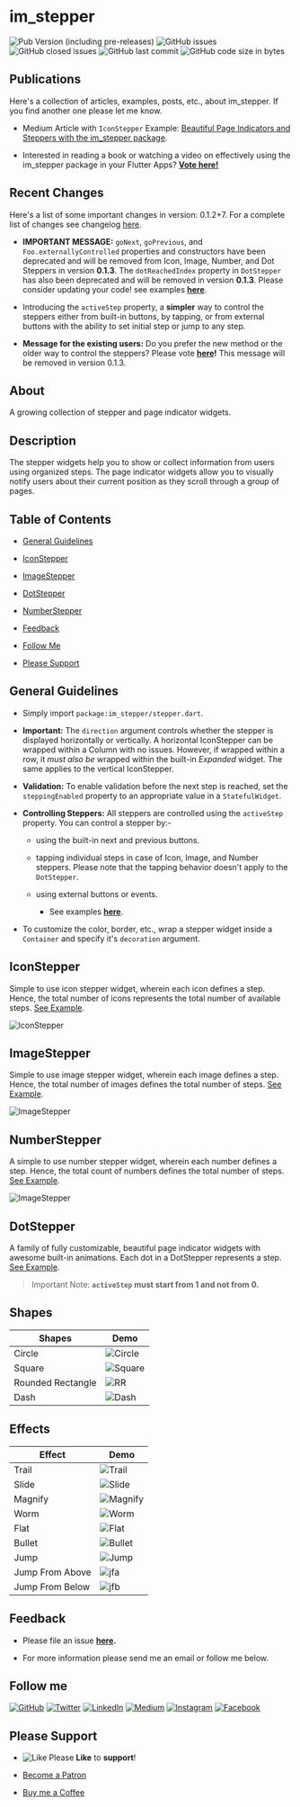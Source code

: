 # im_stepper

![Pub Version (including pre-releases)](https://img.shields.io/pub/v/im_stepper?include_prereleases)
![GitHub issues](https://img.shields.io/github/issues-raw/imujtaba8488/package_im_stepper)
![GitHub closed issues](https://img.shields.io/github/issues-closed/imujtaba8488/package_im_stepper)
![GitHub last commit](https://img.shields.io/github/last-commit/imujtaba8488/package_im_stepper)
![GitHub code size in bytes](https://img.shields.io/github/languages/code-size/imujtaba8488/package_im_stepper)

## Publications

Here's a collection of articles, examples, posts, etc., about im_stepper. If you find another one please let me know.

* Medium Article with `IconStepper` Example: [Beautiful Page Indicators and Steppers with the im_stepper package](https://imujtaba8488.medium.com/beautiful-page-indicators-and-steppers-with-the-im-stepper-package-8c091cf5364e).

* Interested in reading a book or watching a video on effectively using the im_stepper package in your Flutter Apps? __[Vote here!](https://forms.gle/rQqpARMTAcCCNE9V8)__

## Recent Changes

Here's a list of some important changes in version: 0.1.2+7. For a complete list of changes see changelog [here](https://pub.dev/packages/im_stepper/changelog).

* __IMPORTANT MESSAGE:__ `goNext`, `goPrevious`, and `Foo.externallyControlled` properties and constructors have been deprecated and will be removed from Icon, Image, Number, and Dot Steppers in version __0.1.3__. The `dotReachedIndex` property in `DotStepper` has also been deprecated and will be removed in version __0.1.3__. Please consider updating your code! see examples __[here](https://pub.dev/packages/im_stepper/example)__.

* Introducing the `activeStep` property, a __simpler__ way to control the steppers either from built-in buttons, by tapping, or from external buttons with the ability to set initial step or jump to any step.

* __Message for the existing users:__ Do you prefer the new method or the older way to control the steppers? Please vote __[here](https://forms.gle/zsr7NBviR6bqaGRi6)!__ This message will be removed in version 0.1.3.

## About

A growing collection of stepper and page indicator widgets.

## Description

The stepper widgets help you to show or collect information from users using organized steps. The page indicator widgets allow you to visually notify users about their current position as they scroll through a group of pages.

## Table of Contents

* [General Guidelines](#general-guidelines)

* [IconStepper](#iconstepper)

* [ImageStepper](#imagestepper)

* [DotStepper](#dotstepper)

* [NumberStepper](#numberstepper)

* [Feedback](#feedback)

* [Follow Me](#follow-me)

* [Please Support](#please-support)

## General Guidelines

* Simply import `package:im_stepper/stepper.dart`.

* __Important:__ The `direction` argument controls whether the stepper is displayed horizontally or vertically. A horizontal IconStepper can be wrapped within a Column with no issues. However, if wrapped within a row, it _must also be_ wrapped within the built-in _Expanded_ widget. The same applies to the vertical IconStepper.

* __Validation:__ To enable validation before the next step is reached, set the `steppingEnabled` property to an appropriate value in a `StatefulWidget`.

* __Controlling Steppers:__ All steppers are controlled using the `activeStep` property. You can control a stepper by:-

  * using the built-in next and previous buttons.

  * tapping individual steps in case of Icon, Image, and Number steppers. Please note that the tapping behavior doesn't apply to the `DotStepper`.

  * using external buttons or events.

    * See examples __[here](https://pub.dev/packages/im_stepper/example)__.

* To customize the color, border, etc., wrap a stepper widget inside a `Container` and specify it's `decoration` argument.

## IconStepper

Simple to use icon stepper widget, wherein each icon defines a step. Hence, the total number of icons represents the total number of available steps. [See Example](https://pub.dev/packages/im_stepper/example).

![IconStepper](https://github.com/imujtaba8488/showcase/blob/master/im_stepper/landing/icon_stepper.gif)

## ImageStepper

Simple to use image stepper widget, wherein each image defines a step. Hence, the total number of images defines the total number of steps. [See Example](https://pub.dev/packages/im_stepper/example).

![ImageStepper](https://github.com/imujtaba8488/showcase/blob/master/im_stepper/landing/image_stepper.gif)

## NumberStepper

A simple to use number stepper widget, wherein each number defines a step. Hence, the total count of numbers defines the total number of steps. [See Example](https://pub.dev/packages/im_stepper/example).

![ImageStepper](https://github.com/imujtaba8488/showcase/blob/master/im_stepper/landing/number_stepper.gif)

## DotStepper

A family of fully customizable, beautiful page indicator widgets with awesome built-in animations. Each dot in a DotStepper represents a step. [See Example](https://pub.dev/packages/im_stepper/example).

> Important Note: __`activeStep` must start from 1 and not from 0.__

## Shapes

 **Shapes**        | **Demo**
-------------------|------------
 Circle            |![Circle](https://github.com/imujtaba8488/showcase/blob/master/im_stepper/dot_stepper/shapes/circle.png)
 Square            |![Square](https://github.com/imujtaba8488/showcase/blob/master/im_stepper/dot_stepper/shapes/square.png)
 Rounded Rectangle |![RR](https://github.com/imujtaba8488/showcase/blob/master/im_stepper/dot_stepper/shapes/rounded_rectangle.png)
 Dash              |![Dash](https://github.com/imujtaba8488/showcase/blob/master/im_stepper/dot_stepper/shapes/dash.png)

## Effects

 **Effect**      | **Demo**
-----------------|----------------
 Trail           |![Trail](https://github.com/imujtaba8488/showcase/blob/master/im_stepper/dot_stepper/effects/trail.gif)
 Slide           |![Slide](https://github.com/imujtaba8488/showcase/blob/master/im_stepper/dot_stepper/effects/slide.gif)
 Magnify         |![Magnify](https://github.com/imujtaba8488/showcase/blob/master/im_stepper/dot_stepper/effects/magnify.gif)
 Worm            |![Worm](https://github.com/imujtaba8488/showcase/blob/master/im_stepper/dot_stepper/effects/worm.gif)
 Flat            |![Flat](https://github.com/imujtaba8488/showcase/blob/master/im_stepper/dot_stepper/effects/flat.gif)
 Bullet          |![Bullet](https://github.com/imujtaba8488/showcase/blob/master/im_stepper/dot_stepper/effects/bullet.gif)
 Jump            |![Jump](https://github.com/imujtaba8488/showcase/blob/master/im_stepper/dot_stepper/effects/jump.gif)
 Jump From Above |![jfa](https://github.com/imujtaba8488/showcase/blob/master/im_stepper/dot_stepper/effects/jump_from_above.gif)
 Jump From Below |![jfb](https://github.com/imujtaba8488/showcase/blob/master/im_stepper/dot_stepper/effects/jump_from_below.gif)

## Feedback

* Please file an issue __[here](https://github.com/imujtaba8488/package_im_stepper/issues).__

* For more information please send me an email or follow me below.

## Follow me

[![GitHub](https://github.com/imujtaba8488/showcase/blob/master/icons/github_64px%20b:w.png)](https://github.com/imujtaba8488") [![Twitter](https://github.com/imujtaba8488/showcase/blob/master/icons/twitter_64px%20b:w.png)](https://twitter.com/imujtaba8488")  [![LinkedIn](https://github.com/imujtaba8488/showcase/blob/master/icons/linkedin_64px%20b:w.png)](https://www.linkedin.com/in/imujtaba8488/)  [![Medium](https://github.com/imujtaba8488/showcase/blob/master/icons/medium_64px%20b:w.png)](https://imujtaba8488.medium.com)  [![Instagram](https://github.com/imujtaba8488/showcase/blob/master/icons/insta_64px%20b:w.png)](https://www.instagram.com/imujtaba8488/)  [![Facebook](https://github.com/imujtaba8488/showcase/blob/master/icons/fb_64px%20b:w.png)](https://www.facebook.com/imujtaba8488/)

## Please Support

* ![Like](https://github.com/imujtaba8488/showcase/blob/master/icons/thumbs_up.png) Please __Like__ to __support__!

* [Become a Patron](https://www.patreon.com/imujtaba8488)

* [Buy me a Coffee](https://www.buymeacoffee.com/imujtaba8488)
